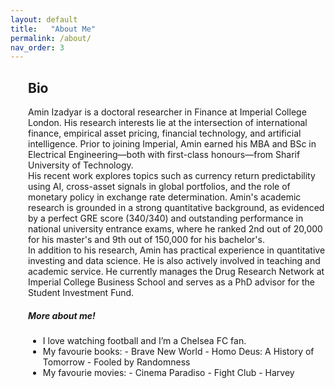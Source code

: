 ```yaml
---                
layout: default
title:   "About Me"
permalink: /about/
nav_order: 3
---
```


<div style="margin-left:2em;">
  <h2>Bio</h2>
    <div class="paper-abstract">
    Amin Izadyar is a doctoral researcher in Finance at Imperial College London. His research interests lie at the intersection of international finance, empirical asset pricing, financial technology, and artificial intelligence. Prior to joining Imperial, Amin earned his MBA and BSc in Electrical Engineering—both with first-class honours—from Sharif University of Technology. <br>
    His recent work explores topics such as currency return predictability using AI, cross-asset signals in global portfolios, and the role of monetary policy in exchange rate determination. Amin's academic research is grounded in a strong quantitative background, as evidenced by a perfect GRE score (340/340) and outstanding performance in national university entrance exams, where he ranked 2nd out of 20,000 for his master's and 9th out of 150,000 for his bachelor's. <br>
    In addition to his research, Amin has practical experience in quantitative investing and data science. He is also actively involved in teaching and academic service. He currently manages the Drug Research Network at Imperial College Business School and serves as a PhD advisor for the Student Investment Fund.
</div>
</div>

<div style="margin-left:2em;">
  <h5>More about me!</h5>
  <div class="paper-abstract">
  <ul>
    <li> I love watching football and I’m a Chelsea FC fan.
     </li>
    <li> My favourie books: - Brave New World - Homo Deus: A History of Tomorrow - Fooled by Randomness  
     </li>
    <li> My favourie movies: - Cinema Paradiso - Fight Club - Harvey  
     </li>
  </ul>
  </div>
</div>
